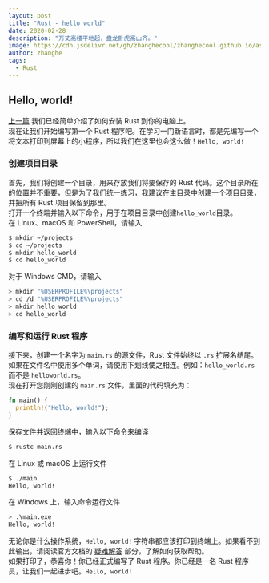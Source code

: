 ```yaml
---
layout: post
title: "Rust - hello world"
date: 2020-02-28
description: "万丈高楼平地起，盘龙卧虎高山齐。"
image: https://cdn.jsdelivr.net/gh/zhanghecool/zhanghecool.github.io/assets/images/rust-study-notes-hello.jpg
author: zhanghe
tags:
  - Rust
---
```


## Hello, world!

[上一篇](https://zhanghe.cool/2020/02/26/rust-study-notes-1.html#%E5%AE%89%E8%A3%85-rust) 我们已经简单介绍了如何安装 Rust 到你的电脑上。  
现在让我们开始编写第一个 Rust 程序吧。在学习一门新语言时，都是先编写一个将文本打印到屏幕上的小程序，所以我们在这里也会这么做！`Hello, world!`

### 创建项目目录

首先，我们将创建一个目录，用来存放我们将要保存的 Rust 代码。这个目录所在的位置并不重要，但是为了我们统一练习，我建议在主目录中创建一个项目目录，并把所有 Rust 项目保留到那里。  
打开一个终端并输入以下命令，用于在项目目录中创建`hello_world`目录。  
在 Linux、macOS 和 PowerShell，请输入

```bash
$ mkdir ~/projects
$ cd ~/projects
$ mkdir hello_world
$ cd hello_world
```

对于 Windows CMD，请输入

```bash
> mkdir "%USERPROFILE%\projects"
> cd /d "%USERPROFILE%\projects"
> mkdir hello_world
> cd hello_world
```

### 编写和运行 Rust 程序

接下来，创建一个名字为 `main.rs` 的源文件，Rust 文件始终以 `.rs` 扩展名结尾。如果在文件名中使用多个单词，请使用下划线使之相连。例如：`hello_world.rs` 而不是 `helloworld.rs`。  
现在打开您刚刚创建的 `main.rs` 文件，里面的代码填充为：

```rust
fn main() {
  println!("Hello, world!");
}
```
保存文件并返回终端中，输入以下命令来编译
```bash
$ rustc main.rs
```
在 Linux 或 macOS 上运行文件
```bash
$ ./main
Hello, world!
```
在 Windows 上，输入命令运行文件
```bash
> .\main.exe
Hello, world!
```
无论你是什么操作系统，`Hello, world!` 字符串都应该打印到终端上。如果看不到此输出，请阅读官方文档的 [疑难解答](https://doc.rust-lang.org/book/ch01-01-installation.html#troubleshooting) 部分，了解如何获取帮助。  
如果打印了，恭喜你！你已经正式编写了 Rust 程序。你已经是一名 Rust 程序员，让我们一起进步吧。`Hello, world!`
